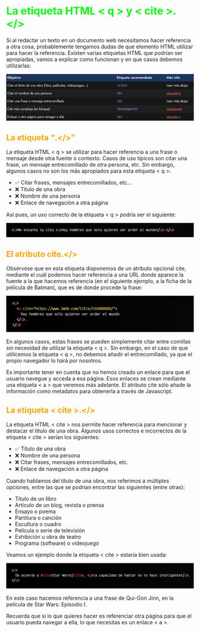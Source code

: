 # <span style="color:lime">La etiqueta HTML < q > y < cite >.</>

Si al redactar un texto en un documento web necesitamos hacer referencia a otra cosa, probablemente tengamos dudas de que elemento HTML utilizar para hacer la referencia. Existen varias etiquetas HTML que podrían ser apropiadas, vamos a explicar como funcionan y en que casos debemos utilizarlas:

![alt text](./imagenes-la-etiqueta-html-q-cite/image.png)

## <span style="color:orange">La etiqueta <q>.</>
La etiqueta HTML < q > se utilizar para hacer referencia a una frase o mensaje desde otra fuente o contexto. Casos de uso típicos son citar una frase, un mensaje entrecomillado de otra persona, etc. Sin embargo, algunos casos no son los más apropiados para esta etiqueta < q >:

   - ✅ Citar frases, mensajes entrecomillados, etc...
   - ❌ Título de una obra
   - ❌ Nombre de una persona
   - ❌ Enlace de navegación a otra página

Así pues, un uso correcto de la etiqueta < q > podría ser el siguiente:

![alt text](./imagenes-la-etiqueta-html-q-cite/image-1.png)

## <span style="color:orange">El atributo cite.</>
Obsérvese que en esta etiqueta disponemos de un atributo opcional cite, mediante el cuál podemos hacer referencia a una URL donde aparece la fuente a la que hacemos referencia (en el siguiente ejemplo, a la ficha de la película de Batman), que es de donde procede la frase:

![alt text](./imagenes-la-etiqueta-html-q-cite/image-2.png)

En algunos casos, estas frases se pueden simplemente citar entre comillas sin necesidad de utilizar la etiqueta < q >. Sin embargo, en el caso de que utilicemos la etiqueta < q >, no debemos añadir el entrecomillado, ya que el propio navegador lo hará por nosotros.

Es importante tener en cuenta que no hemos creado un enlace para que el usuario navegue y acceda a esa página. Esos enlaces se crean mediante una etiqueta < a > que veremos más adelante. El atributo cite sólo añade la información como metadatos para obtenerla a través de Javascript.

## <span style="color:orange">La etiqueta < cite >.</>
La etiqueta HTML < cite > nos permite hacer referencia para mencionar y destacar el título de una obra. Algunos usos correctos e incorrectos de la etiqueta < cite > serían los siguientes:

   - ✅ Título de una obra
   - ❌ Nombre de una persona
   - ❌ Citar frases, mensajes entrecomillados, etc.
   - ❌ Enlace de navegación a otra página

Cuando hablamos del título de una obra, nos referimos a múltiples opciones, entre las que se podrían encontrar las siguientes (entre otras):

   - Título de un libro
   - Artículo de un blog, revista o prensa
   - Ensayo o poema
   - Partitura o canción
   - Escultura o cuadro
   - Película o serie de televisión
   - Exhibición u obra de teatro
   - Programa (software) o videojuego

Veamos un ejemplo donde la etiqueta < cite > estaría bien usada:

![alt text](./imagenes-la-etiqueta-html-q-cite/image2.png)

En este caso hacemos referencia a una frase de Qui-Gon Jinn, en la película de Star Wars: Episodio I.

Recuerda que si lo que quieres hacer es referenciar otra página para que el usuario pueda navegar a ella, lo que necesitas es un enlace < a >.